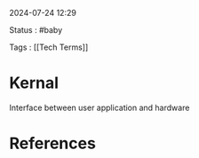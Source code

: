
2024-07-24 12:29

Status : #baby 

Tags : [[Tech Terms]]

# Kernal

Interface between user application and hardware

# References